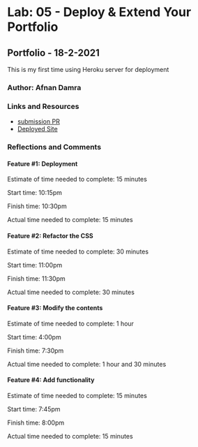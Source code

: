 # Lab: 05 - Deploy & Extend Your Portfolio

## Portfolio - 18-2-2021

This is my first time using Heroku server for deployment

### Author: Afnan Damra

### Links and Resources
* [submission PR](http://xyz.com)
* [Deployed Site](https://afnandamra.herokuapp.com/)

### Reflections and Comments

#### Feature #1: Deployment

Estimate of time needed to complete: 15 minutes

Start time: 10:15pm

Finish time: 10:30pm

Actual time needed to complete: 15 minutes


#### Feature #2: Refactor the CSS

Estimate of time needed to complete: 30 minutes

Start time: 11:00pm

Finish time: 11:30pm

Actual time needed to complete: 30 minutes


#### Feature #3: Modify the contents

Estimate of time needed to complete: 1 hour

Start time: 4:00pm

Finish time: 7:30pm

Actual time needed to complete: 1 hour and 30 minutes


#### Feature #4: Add functionality

Estimate of time needed to complete: 15 minutes

Start time: 7:45pm

Finish time: 8:00pm

Actual time needed to complete: 15 minutes